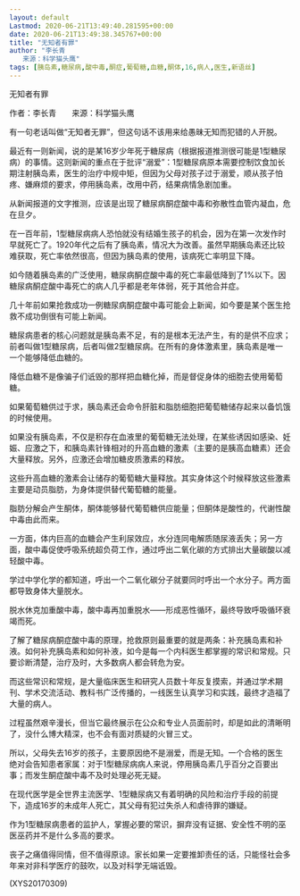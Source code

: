 ```yaml
---
layout: default
Lastmod: 2020-06-21T13:49:40.281595+00:00
date: 2020-06-21T13:49:38.345767+00:00
title: "无知者有罪"
author: "李长青
　　来源：科学猫头鹰"
tags: [胰岛素,糖尿病,酸中毒,酮症,葡萄糖,血糖,酮体,16,病人,医生,新语丝]
---
```


无知者有罪

作者：李长青　　来源：科学猫头鹰

有一句老话叫做“无知者无罪”，但这句话不该用来给愚昧无知而犯错的人开脱。

最近有一则新闻，说的是某16岁少年死于糖尿病（根据报道推测很可能是1型糖尿病）的事情。这则新闻的重点在于批评“溺爱”：1型糖尿病原本需要控制饮食加长期注射胰岛素，医生的治疗中规中矩，但因为父母对孩子过于溺爱，顺从孩子怕疼、嫌麻烦的要求，停用胰岛素，改用中药，结果病情急剧加重。

从新闻报道的文字推测，应该是出现了糖尿病酮症酸中毒和弥散性血管内凝血，危在旦夕。

在一百年前，1型糖尿病病人恐怕就没有结婚生孩子的机会，因为在第一次发作时早就死亡了。1920年代之后有了胰岛素，情况大为改善。虽然早期胰岛素还比较难获取，死亡率依然很高，但因为胰岛素的使用，该病死亡率明显下降。

如今随着胰岛素的广泛使用，糖尿病酮症酸中毒的死亡率最低降到了1%以下。因糖尿病酮症酸中毒死亡的病人几乎都是老年体弱，死于其他合并症。

几十年前如果抢救成功一例糖尿病酮症酸中毒可能会上新闻，如今要是某个医生抢救不成功倒很有可能上新闻。

糖尿病患者的核心问题就是胰岛素不足，有的是根本无法产生，有的是供不应求；前者叫做1型糖尿病，后者叫做2型糖尿病。在所有的身体激素里，胰岛素是唯一一个能够降低血糖的。

降低血糖不是像骗子们诋毁的那样把血糖化掉，而是督促身体的细胞去使用葡萄糖。

如果葡萄糖供过于求，胰岛素还会命令肝脏和脂肪细胞把葡萄糖储存起来以备饥饿的时候使用。

如果没有胰岛素，不仅是积存在血液里的葡萄糖无法处理，在某些诱因如感染、妊娠、应激之下，和胰岛素针锋相对的升高血糖的激素（主要的是胰高血糖素）还会大量释放。另外，应激还会增加糖皮质激素的释放。

这些升高血糖的激素会让储存的葡萄糖大量释放。其实身体这个时候释放这些激素主要是动员脂肪，为身体提供替代葡萄糖的能量。

脂肪分解会产生酮体，酮体能够替代葡萄糖供应能量；但酮体是酸性的，代谢性酸中毒由此而来。

一方面，体内巨高的血糖会产生利尿效应，水分连同电解质随尿液丢失；另一方面，酸中毒促使呼吸系统超负荷工作，通过呼出二氧化碳的方式排出大量碳酸以减轻酸中毒。

学过中学化学的都知道，呼出一个二氧化碳分子就要同时呼出一个水分子。两方面都导致身体大量脱水。

脱水休克加重酸中毒，酸中毒再加重脱水——形成恶性循环，最终导致呼吸循环衰竭而死。

了解了糖尿病酮症酸中毒的原理，抢救原则最重要的就是两条：补充胰岛素和补液。如何补充胰岛素和如何补液，如今是每一个内科医生都掌握的常识和常规。只要诊断清楚，治疗及时，大多数病人都会转危为安。

而这些常识和常规，是大量临床医生和研究人员数十年反复摸索，并通过学术期刊、学术交流活动、教科书广泛传播的，一线医生认真学习和实践，最终才造福了大量的病人。

过程虽然艰辛漫长，但当它最终展示在公众和专业人员面前时，却是如此的清晰明了，没什么博大精深，也不会有面对质疑的火冒三丈。

所以，父母失去16岁的孩子，主要原因绝不是溺爱，而是无知。一个合格的医生绝对会告知患者家属：对于1型糖尿病病人来说，停用胰岛素几乎百分之百要出事；而发生酮症酸中毒不及时处理必死无疑。

在现代医学是全世界主流医学、1型糖尿病又有着明确的风险和治疗手段的前提下，造成16岁的未成年人死亡，其父母有犯过失杀人和虐待罪的嫌疑。

作为1型糖尿病患者的监护人，掌握必要的常识，摒弃没有证据、安全性不明的巫医巫药并不是什么多高的要求。

丧子之痛值得同情，但不值得原谅。家长如果一定要推卸责任的话，只能怪社会多年来对非科学医疗的鼓吹，以及对科学无端诋毁。

(XYS20170309)

